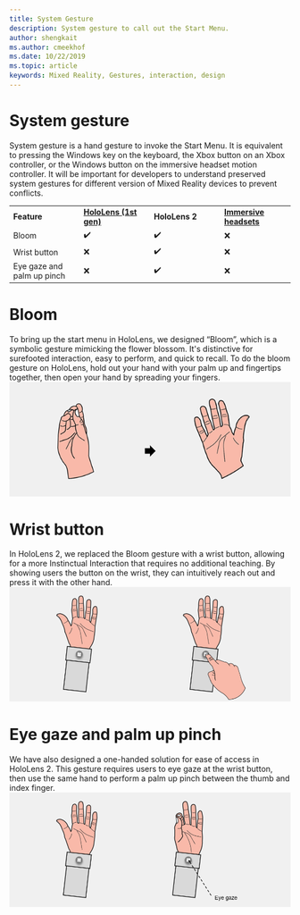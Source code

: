 ```yaml
---
title: System Gesture
description: System gesture to call out the Start Menu. 
author: shengkait
ms.author: cmeekhof
ms.date: 10/22/2019
ms.topic: article
keywords: Mixed Reality, Gestures, interaction, design
---
```

# System gesture

System gesture is a hand gesture to invoke the Start Menu. It is equivalent to pressing the Windows key on the keyboard, the Xbox button on an Xbox controller, or the Windows button on the immersive headset motion controller. It will be important for developers to understand preserved system gestures for different version of Mixed Reality devices to prevent conflicts.

<table>
    <colgroup>
    <col width="25%" />
    <col width="25%" />
    <col width="25%" />
    <col width="25%" />
    </colgroup>
    <tr>
        <td><strong>Feature</strong></td>
        <td><a href="hololens-hardware-details.md"><strong>HoloLens (1st gen)</strong></a></td>
        <td><strong>HoloLens 2</strong></td>
        <td><a href="immersive-headset-hardware-details.md"><strong>Immersive headsets</strong></a></td>
    </tr>
     <tr>
        <td>Bloom</td>
        <td>✔️</td>
        <td>✔️</td>
        <td>❌</td>
    </tr>
     <tr>
        <td>Wrist button</td>
        <td>❌</td>
        <td>✔️</td>
        <td>❌</td>
    </tr>
    <tr>
        <td>Eye gaze and palm up pinch</td>
        <td>❌</td>
        <td>✔️</td>
        <td>❌</td>
    </tr>
</table>

# Bloom
To bring up the start menu in HoloLens, we designed “Bloom”, which is a symbolic gesture mimicking the flower blossom. It's distinctive for surefooted interaction, easy to perform, and quick to recall. To do the bloom gesture on HoloLens, hold out your hand with your palm up and fingertips together, then open your hand by spreading your fingers.<br>
![bloom](images/bloom.PNG)<br>

# Wrist button
In HoloLens 2, we replaced the Bloom gesture with a wrist button, allowing for a more Instinctual Interaction that requires no additional teaching. By showing users the button on the wrist, they can intuitively reach out and press it with the other hand.<br>
![wrist button](images/wrist-button.PNG)<br>

# Eye gaze and palm up pinch
We have also designed a one-handed solution for ease of access in HoloLens 2. This gesture requires users to eye gaze at the wrist button, then use the same hand to perform a palm up pinch between the thumb and index finger.<br>
![eye gaze and palm up pinch](images/eye-gaze-and-pinch.PNG)<br>

